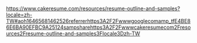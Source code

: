 
https://www.cakeresume.com/resources/resume-outline-and-samples?locale=zh-TW#aoh16465681462526referrerhttps3A2F2Fwwwgooglecomamp_tfE4BE86E6BA90EFBC9A25124sampsharehttps3A2F2Fwwwcakeresumecom2Fresources2Fresume-outline-and-samples3Flocale3Dzh-TW